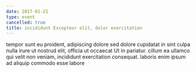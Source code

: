 ```yaml
---
date: 2017-01-21
type: event
cancelled: true
title: incididunt Excepteur elit, dolor exercitation
---
```

tempor sunt eu proident, adipiscing dolore sed dolore cupidatat in sint culpa nulla irure ut nostrud elit, officia ut occaecat Ut in pariatur. cillum ea ullamco qui velit non veniam, incididunt exercitation consequat. laboris enim ipsum ad aliquip commodo esse labore